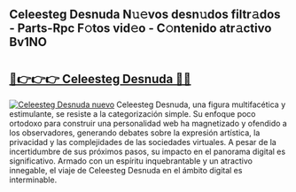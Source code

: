 ## Celeesteg Desnuda N𝚞𝚎vos desn𝚞dos filtr𝚊dos - Parts-Rpc F𝚘tos vid𝚎o - C𝚘ntenido atr𝚊ctivo Bv1NO

# <h2><a href="http://mbb29c4.tromn.icu/?c=Celeesteg+Desnuda">🔗👉👉👉 Celeesteg Desnuda 🔗🔗</a></h2>

[![Celeesteg Desnuda nuevo](https://i.imgur.com/pEAQMta.gif)](http://mbb29c4.tromn.icu/?c=Celeesteg+Desnuda)
Celeesteg Desnuda, una figura multifacética y estimulante, se resiste a la categorización simple. Su enfoque poco ortodoxo para construir una personalidad web ha magnetizado y ofendido a los observadores, generando debates sobre la expresión artística, la privacidad y las complejidades de las sociedades virtuales. A pesar de la incertidumbre de sus próximos pasos, su impacto en el panorama digital es significativo. Armado con un espíritu inquebrantable y un atractivo innegable, el viaje de Celeesteg Desnuda en el ámbito digital es interminable.
